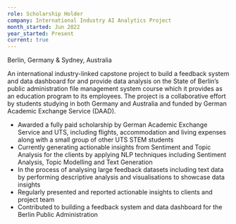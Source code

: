 ```yaml
---
role: Scholarship Holder
company: International Industry AI Analytics Project
month_started: Jun 2022
year_started: Present
current: true
---
```


Berlin, Germany & Sydney, Australia 

An international industry-linked capstone project to build a feedback system and data dashboard for and provide data analysis on the State of Berlin’s public administration file management system course which it provides as an education program to its employees. The project is a collaborative effort by students studying in both Germany and Australia and funded by German Academic Exchange Service (DAAD).



* Awarded a fully paid scholarship by German Academic Exchange Service and UTS, including flights, accommodation and living expenses along with a small group of other UTS STEM students 
* Currently generating actionable insights from Sentiment and Topic Analysis for the clients by applying NLP techniques including Sentiment Analysis, Topic Modelling and Text Generation 
* In the process of analysing large feedback datasets including text data by performing descriptive analysis and visualisations to showcase data insights 
* Regularly presented and reported actionable insights to clients and project team 
* Contributed to building a feedback system and data dashboard for the Berlin Public Administration 
